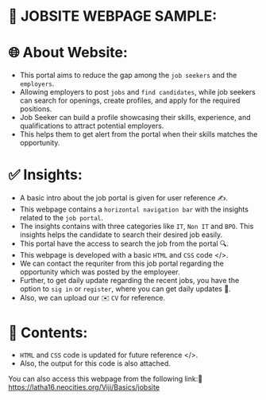 # 💼 JOBSITE WEBPAGE SAMPLE:

# 🌐 About Website:

* This portal aims to reduce the gap among the  `job seekers` and the `employers`. 
* Allowing employers to post `jobs` and `find candidates`, while job seekers can search for openings, create profiles, and apply for the required positions. 
* Job Seeker can build a profile showcasing their skills, experience, and qualifications to attract potential employers. 
* This helps them to get alert from the portal when their skills matches the opportunity. 


# ✅ Insights:

* A basic intro about the job portal is given for user reference ✍️.
* This webpage contains a `horizontal navigation bar` with the insights related to the `job portal`. 
* The insights contains with three categories like `IT`, `Non IT` and `BPO`. This insights helps the candidate to search their desired job easily.
* This portal have the access to search the job from the portal 🔍.
* This webpage is developed with a basic `HTML` and `CSS` code </>.
* We can contact the requriter from this job portal regarding the opportunity which was posted by the employeer.
* Further, to get daily update regarding the recent jobs, you have the option to `sig in` or `register`, where you can get daily updates 🔔.
 * Also, we can upload our ✉️ `CV` for reference.

# 📝 Contents:

* `HTML` and `CSS` code is updated for future reference </>.
* Also, the output for this code is also attached.

You can also access this webpage from the following link:🔗 https://latha16.neocities.org/Viji/Basics/jobsite
